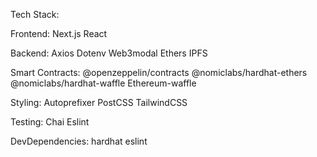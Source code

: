 Tech Stack:

Frontend:
Next.js
React

Backend:
Axios
Dotenv
Web3modal
Ethers
IPFS

Smart Contracts:
@openzeppelin/contracts
@nomiclabs/hardhat-ethers
@nomiclabs/hardhat-waffle
Ethereum-waffle

Styling:
Autoprefixer
PostCSS
TailwindCSS

Testing:
Chai
Eslint


DevDependencies:
hardhat
eslint

